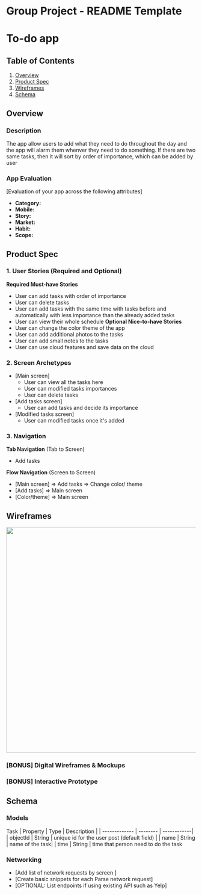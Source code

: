 Group Project - README Template
===

# To-do app

## Table of Contents
1. [Overview](#Overview)
1. [Product Spec](#Product-Spec)
1. [Wireframes](#Wireframes)
2. [Schema](#Schema)

## Overview
### Description
The app allow users to add what they need to do throughout the day and the app will alarm them whenver they need to do something. If there are two same tasks, then it will sort by order of importance, which can be added by user

### App Evaluation
[Evaluation of your app across the following attributes]
- **Category:**
- **Mobile:**
- **Story:**
- **Market:**
- **Habit:**
- **Scope:**

## Product Spec

### 1. User Stories (Required and Optional)

**Required Must-have Stories**
* User can add tasks with order of importance
* User can delete tasks 
* User can add tasks with the same time with tasks before and automatically with less importance than the already added tasks
* User can view their whole schedule
**Optional Nice-to-have Stories**
* User can change the color theme of the app
* User can add additional photos to the tasks
* User can add small notes to the tasks
* User can use cloud features and save data on the cloud
### 2. Screen Archetypes

* [Main screen]
    * User can view all the tasks here
    * User can modified tasks importances
    * User can delete tasks
* [Add tasks screen]
    * User can add tasks and decide its importance
* [Modified tasks screen]
    * User can modified tasks once it's added

### 3. Navigation

**Tab Navigation** (Tab to Screen)

* Add tasks

**Flow Navigation** (Screen to Screen)

* [Main screen]
   => Add tasks
   => Change color/ theme
* [Add tasks]
   => Main screen
* [Color/theme]
   => Main screen

## Wireframes
<img src="https://i.imgur.com/5zrC8fa.jpg" width=600>

### [BONUS] Digital Wireframes & Mockups

### [BONUS] Interactive Prototype

## Schema 
### Models
Task
   | Property      | Type     | Description |
   | ------------- | -------- | ------------|
   | objectId      | String   | unique id for the user post (default field) |
   | name          | String   | name of the task|
   | time          | String   | time that person need to do the task 
### Networking
- [Add list of network requests by screen ]
- [Create basic snippets for each Parse network request]
- [OPTIONAL: List endpoints if using existing API such as Yelp]
